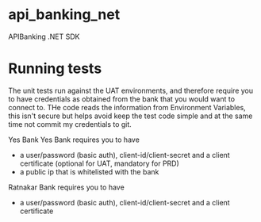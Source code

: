 # api_banking_net
APIBanking .NET SDK

# Running tests
The unit tests run against the UAT environments, and therefore require you to have credentials as obtained from the bank that you would want to connect to.
THe code reads the information from Environment Variables, this isn't secure but helps avoid keep the test code simple and at the same time not commit my credentials to git.

Yes Bank
Yes Bank requires you to have 
- a user/password (basic auth), client-id/client-secret and a client certificate (optional for UAT, mandatory for PRD)
- a public ip that is whitelisted with the bank

Ratnakar Bank requires you to have 
- a user/password (basic auth), client-id/client-secret and a client certificate

